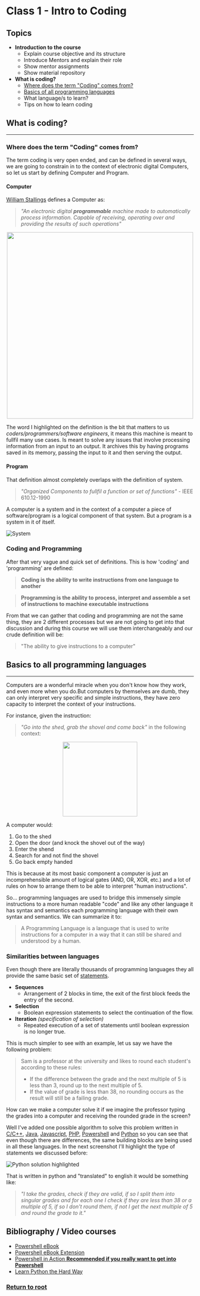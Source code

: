 # Class 1 - Intro to Coding

## **Topics**

- **Introduction to the course**
    - Explain course objective and its structure
    - Introduce Mentors and explain their role
    - Show mentor assignments
    - Show material repository
- **What is coding?**
    - [Where does the term "Coding" comes from?](#where-does-the-term-"coding"-comes-from)
    - [Basics of all programming languages](#basics-to-all-programming-languages)
    - What language/s to learn?
    - Tips on how to learn coding

## What is coding?
-----------------

### Where does the term "Coding" comes from?

The term coding is very open ended, and can be defined in several ways, we are going to constrain in to the context of electronic digital Computers, so let us start by defining Computer and Program.

#### **Computer**
[William Stallings](https://en.wikipedia.org/wiki/William_Stallings) defines a Computer as:
> *"An electronic digital **programmable** machine made to automatically process
information. Capable of receiving, operating over and providing the results of such operations"*

<p align="center">
    <img src="images/Von-Neumann_machine.jpg" width="500"/>
</p>

The word I highlighted on the definition is the bit that matters to us *coders/programmers/software engineers*,
it means this machine is meant to fullfil many use cases. Is meant to solve any issues that involve processing information from an input to an output.
It archives this by having programs saved in its memory, passing the input to it and then serving the output.

#### **Program**
That definition almost completely overlaps with the definition of system.
> *"Organized Components to fullfil a function or set of functions"* - IEEE 610.12-1990

A computer is a system and in the context of a computer a piece of software/program is a logical component of that system. But a program is a system in it of itself.

![System](/classes//class-1//images/system_definition.png)

### **Coding and Programming**
After that very vague and quick set of definitions. This is how 'coding' and 'programming' are defined:

>**Coding is the ability to write instructions from one language to another**

>**Programming is the ability to process, interpret and assemble a set of instructions to machine executable instructions**

From that we can gather that coding and programming are not the same thing,
they are 2 different processes but we are not going to get into that discussion and during this course we will
use them interchangeably and our crude definition will be:

> "The ability to give instructions to a computer"

## Basics to all programming languages
--------------------------------------

Computers are a wonderful miracle when you don't know how they work, and even more when you do.But computers by
themselves are dumb, they can only interpret very specific and simple instructions, they have zero capacity to
interpret the context of your instructions.

For instance, given the instruction:
> _"Go into the shed, grab the shovel and come back"_ in the following context:

<p align="center">
    <img src="images/shovel_shed.png" width="200"/>
</p>

A computer would:
1. Go to the shed
2. Open the door (and knock the shovel out of the way)
3. Enter the shend
4. Search for and not find the shovel
5. Go back empty handed

This is because at its most basic component a computer is just an incomprehensible amount of logical gates (AND, OR, XOR, etc.) and a lot of rules on how to arrange them to be able to interpret "human instructions".

So... programming languages are used to bridge this immensely simple instructions to a more human readable "code" and like any other language it has syntax and semantics each programming language with their own syntax and semantics. We can summarize it to:

> A Programming Language is a language that is used to write instructions for a computer in a way that it can still be shared and understood by a human.

### **Similarities between languages**

Even though there are literally thousands of programming languages they all provide the same basic set of
[statements](https://en.wikipedia.org/wiki/Statement_(computer_science)).

- **Sequences**
    - Arrangement of 2 blocks in time, the exit of the first block feeds the entry of the second.
- **Selection**
    - Boolean expression statements to select the continuation of the flow.
- **Iteration** *(specification of selection)*
    - Repeated execution of a set of statements until boolean expression is no longer true.

This is much simpler to see with an example, let us say we have the following problem:

>Sam is a professor at the university and likes to round each student's according to these rules:
>   - If the difference between the grade and the next multiple of 5 is less than 3, round up to the next multiple of 5.
>   - If the value of grade is less than 38, no rounding occurs as the result will still be a failing grade. 

How can we make a computer solve it if we imagine the professor typing the grades into a computer and receiving the rounded grade in the screen?

Well I've added one possible algorithm to solve this problem written in [C/C++](/classes//class-1//code/C%20-%20C%2B%2B/StudentsGrader.cpp), [Java](/classes//class-1//code//java/StudentsGrader.java), [Javascript](/classes//class-1//code//javascript/students-grade.js), [PHP](/classes//class-1//code//php//grades-rounder.php), [Powershell](/classes//class-1//code/powershell/round-grades.ps1) and [Python](/classes/class-1/code/python/grades-rounder.py) so you can see that even though there are differences, the same building blocks are being used in all these languages. In the next screenshot I'll highlight the type of statements we discussed before:

![Python solution highlighted](/classes/class-1/images/python_highlighted.png)

That is written in python and "translated" to english it would be something like:

> _"I take the grades, check if they are valid, if so I split them into singular grades and for each one I check if they are less than 38 or a multiple of 5, if so I don't round them, if not I get the next multiple of 5 and round the grade to it."_


## Bibliography / Video courses
- [Powershell eBook](/classes/class-1/bibliography/Powershell%20Course.pdf)
- [Powershell eBook Extension](/classes/class-1/bibliography/Powershell%20Course%20-%20Class%202.pdf)
- [Powershell in Action **Recommended if you really want to get into Powershell**](/classes/class-1/bibliography/Windows_PowerShell_in_Action_Third_Edit.pdf)
- [Learn Python the Hard Way](/classes/class-1/bibliography/LPTHW.pdf)

### [Return to root](/README.md)
